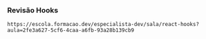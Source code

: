 ### Revisão Hooks

```
https://escola.formacao.dev/especialista-dev/sala/react-hooks?aula=2fe3a627-5cf6-4caa-a6fb-93a28b139cb9
```